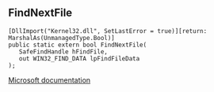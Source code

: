 ## FindNextFile

```
[DllImport("Kernel32.dll", SetLastError = true)][return: MarshalAs(UnmanagedType.Bool)]
public static extern bool FindNextFile(
   SafeFindHandle hFindFile,
   out WIN32_FIND_DATA lpFindFileData
);
```

[Microsoft documentation](https://docs.microsoft.com/en-us/windows/win32/api/fileapi/nf-fileapi-findnextfilew)
